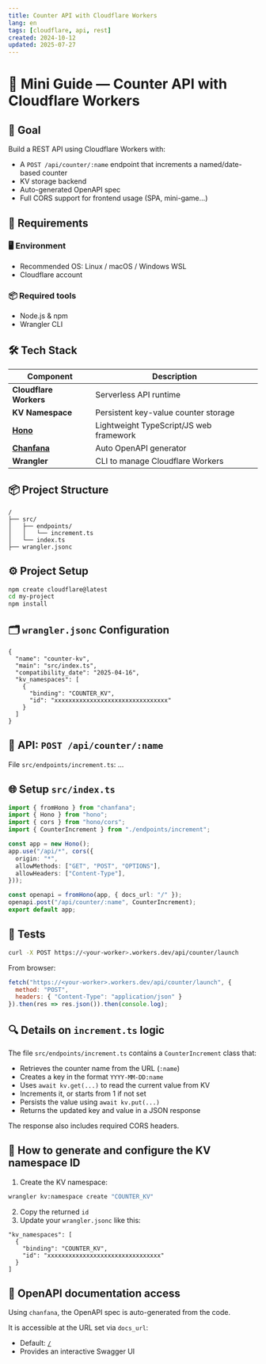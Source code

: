 ```yaml
---
title: Counter API with Cloudflare Workers
lang: en
tags: [cloudflare, api, rest]
created: 2024-10-12
updated: 2025-07-27
---
```



# 🚀 Mini Guide — Counter API with Cloudflare Workers

## 🎯 Goal

Build a REST API using Cloudflare Workers with:

- A `POST /api/counter/:name` endpoint that increments a named/date-based counter
- KV storage backend
- Auto-generated OpenAPI spec
- Full CORS support for frontend usage (SPA, mini-game...)
## 🧰 Requirements

### 🖥️ Environment
- Recommended OS: Linux / macOS / Windows WSL
- Cloudflare account

### 📦 Required tools
- Node.js & npm
- Wrangler CLI


## 🛠️ Tech Stack

| Component | Description |
|----------|-------------|
| **Cloudflare Workers** | Serverless API runtime |
| **KV Namespace** | Persistent key-value counter storage |
| **[Hono](https://hono.dev/)** | Lightweight TypeScript/JS web framework |
| **[Chanfana](https://chanfana.pages.dev/)** | Auto OpenAPI generator |
| **Wrangler** | CLI to manage Cloudflare Workers |

## 📦 Project Structure

```
/
├── src/
│   ├── endpoints/
│   │   └── increment.ts
│   └── index.ts
├── wrangler.jsonc
```

## ⚙️ Project Setup

```bash
npm create cloudflare@latest
cd my-project
npm install
```

## 🗂️ `wrangler.jsonc` Configuration

```jsonc
{
  "name": "counter-kv",
  "main": "src/index.ts",
  "compatibility_date": "2025-04-16",
  "kv_namespaces": [
    {
      "binding": "COUNTER_KV",
      "id": "xxxxxxxxxxxxxxxxxxxxxxxxxxxxxxxx"
    }
  ]
}
```

## 🧩 API: `POST /api/counter/:name`

File `src/endpoints/increment.ts`:
...

## 🌐 Setup `src/index.ts`

```ts
import { fromHono } from "chanfana";
import { Hono } from "hono";
import { cors } from "hono/cors";
import { CounterIncrement } from "./endpoints/increment";

const app = new Hono();
app.use("/api/*", cors({
  origin: "*",
  allowMethods: ["GET", "POST", "OPTIONS"],
  allowHeaders: ["Content-Type"],
}));

const openapi = fromHono(app, { docs_url: "/" });
openapi.post("/api/counter/:name", CounterIncrement);
export default app;
```

## 🧪 Tests

```bash
curl -X POST https://<your-worker>.workers.dev/api/counter/launch
```

From browser:
```js
fetch("https://<your-worker>.workers.dev/api/counter/launch", {
  method: "POST",
  headers: { "Content-Type": "application/json" }
}).then(res => res.json()).then(console.log);
```

## 🔍 Details on `increment.ts` logic

The file `src/endpoints/increment.ts` contains a `CounterIncrement` class that:
- Retrieves the counter name from the URL (`:name`)
- Creates a key in the format `YYYY-MM-DD:name`
- Uses `await kv.get(...)` to read the current value from KV
- Increments it, or starts from 1 if not set
- Persists the value using `await kv.put(...)`
- Returns the updated key and value in a JSON response

The response also includes required CORS headers.

## 🧾 How to generate and configure the KV namespace ID

1. Create the KV namespace:
```bash
wrangler kv:namespace create "COUNTER_KV"
```

2. Copy the returned `id`
3. Update your `wrangler.jsonc` like this:
```jsonc
"kv_namespaces": [
  {
    "binding": "COUNTER_KV",
    "id": "xxxxxxxxxxxxxxxxxxxxxxxxxxxxxxxx"
  }
]
```

## 📘 OpenAPI documentation access

Using `chanfana`, the OpenAPI spec is auto-generated from the code.

It is accessible at the URL set via `docs_url`:

- Default: [`/`](https://<your-worker>.workers.dev/)
- Provides an interactive Swagger UI
